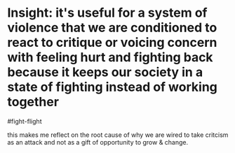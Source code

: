 # Insight: it's useful for a system of violence that we are conditioned to react to critique or voicing concern with feeling hurt and fighting back because it keeps our society in a state of fighting instead of working together

#fight-flight

this makes me reflect on the root cause of why we are wired to take critcism as an attack and not as a gift of opportunity to grow & change. 